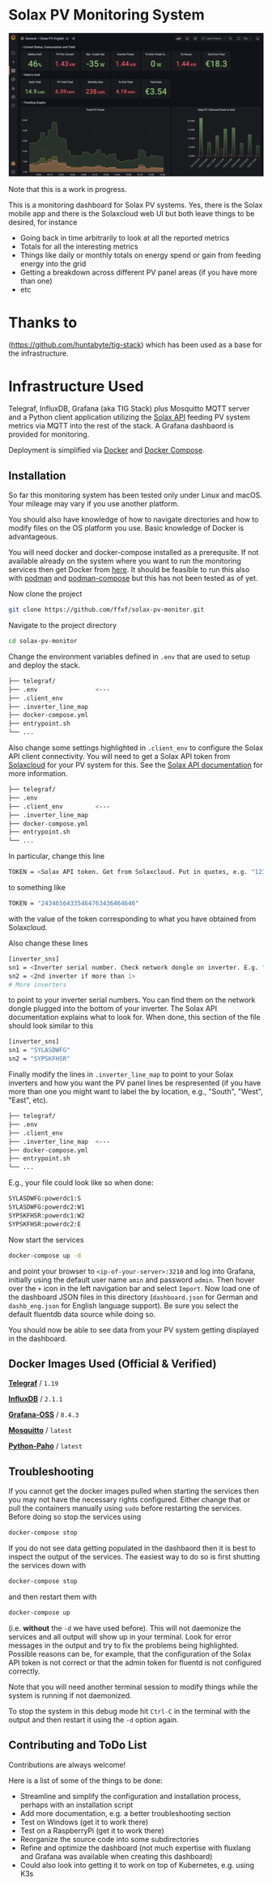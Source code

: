# Solax PV Monitoring System
![](solax-monitor.jpg)

Note that this is a work in progress.

This is a monitoring dashboard for Solax PV systems. Yes, there is the Solax mobile app and there is the Solaxcloud web UI but both leave things to be desired, for instance

* Going back in time arbitrarily to look at all the reported metrics
* Totals for all the interesting metrics
* Things like daily or monthly totals on energy spend or gain from feeding energy into the grid
* Getting a breakdown across different PV panel areas (if you have more than one)
* etc

# Thanks to

(https://github.com/huntabyte/tig-stack) which has been used as a base for the infrastructure.

# Infrastructure Used

Telegraf, InfluxDB, Grafana (aka TIG Stack) plus Mosquitto MQTT server and a Python client application utilizing the [Solax API](https://www.solaxcloud.com/green/user_api/SolaxCloud_User_Monitoring_API_V6.1.pdf) feeding PV system metrics via MQTT into the rest of the stack. A Grafana dashbaord is provided for monitoring.

Deployment is simplified via [Docker](https://docs.docker.com/engine/install/) and [Docker Compose](https://docs.docker.com/compose/install/).


## Installation

So far this monitoring system has been tested only under Linux and macOS. Your mileage may vary if you use another platform.

You should also have knowledge of how to navigate directories and how to modify files on the OS platform you use. Basic knowledge of Docker is advantageous.

You will need docker and docker-compose installed as a prerequsite. If not available already on the system where you want to run the monitoring services then get Docker from [here](https://www.docker.com/get-started/). It should be feasible to run this also with [podman](https://podman.io/) and [podman-compose](https://docs.podman.io/en/latest/markdown/podman-compose.1.html) but this has not been tested as of yet.

Now clone the project

```bash
git clone https://github.com/ffxf/solax-pv-monitor.git
```

Navigate to the project directory

```bash
cd solax-pv-monitor
```

Change the environment variables defined in `.env` that are used to setup and deploy the stack.

```bash
├── telegraf/
├── .env                <---
├── .client_env
├── .inverter_line_map
├── docker-compose.yml
├── entrypoint.sh
└── ...
```

Also change some settings highlighted in `.client_env` to configure the Solax API client connectivity. You will need to get a Solax API token from [Solaxcloud](https://www.solaxcloud.com/green/#/api) for your PV system for this. See the [Solax API documentation](https://www.solaxcloud.com/green/user_api/SolaxCloud_User_Monitoring_API_V6.1.pdf) for more information.
 
```bash
├── telegraf/
├── .env
├── .client_env         <---
├── .inverter_line_map
├── docker-compose.yml
├── entrypoint.sh
└── ...
```

In particular, change this line

```bash
TOKEN = <Solax API token. Get from Solaxcloud. Put in quotes, e.g. "123">
```

to something like

```bash
TOKEN = "24346564335464763436464646"
```

with the value of the token corresponding to what you have obtained from Solaxcloud.

Also change these lines

```bash
[inverter_sns]
sn1 = <Inverter serial number. Check network dongle on inverter. E.g. "SYLASDWFG">
sn2 = <2nd inverter if more than 1>
# More inverters
```
to point to your inverter serial numbers. You can find them on the network dongle plugged into the bottom of your inverter. The Solax API documentation explains what to look for. When done, this section of the file should look similar to this

```bash
[inverter_sns]
sn1 = "SYLASDWFG"
sn2 = "SYPSKFHSR"
```

Finally modify the lines in `.inverter_line_map` to point to your Solax inverters and how you want the PV panel lines be respresented (if you have more than one you might want to label the by location, e.g., "South", "West", "East", etc).

```bash
├── telegraf/
├── .env
├── .client_env
├── .inverter_line_map  <---
├── docker-compose.yml
├── entrypoint.sh
└── ...
```

E.g., your file could look like so when done:

```bash
SYLASDWFG:powerdc1:S
SYLASDWFG:powerdc2:W1
SYPSKFHSR:powerdc1:W2
SYPSKFHSR:powerdc2:E
```

Now start the services
```bash
docker-compose up -d
```

and point your browser to `<ip-of-your-server>:3210` and log into Grafana, initially using the default user name `amin` and password `admin`. Then hover over the `+` icon in the left navigation bar and select `Import`. Now load one of the dashboard JSON files in this directory (`dashboard.json` for German and `dashb_eng.json` for English language support). Be sure you select the default fluentdb data source while doing so.

You should now be able to see data from your PV system getting displayed in the dashboard.

## Docker Images Used (Official & Verified)

[**Telegraf**](https://hub.docker.com/_/telegraf) / `1.19`

[**InfluxDB**](https://hub.docker.com/_/influxdb) / `2.1.1`

[**Grafana-OSS**](https://hub.docker.com/r/grafana/grafana-oss) / `8.4.3`

[**Mosquitto**](https://hub.docker.com/_/eclipse-mosquitto) / `latest`

[**Python-Paho**](https://hub.docker.com/r/ff114084/python-paho) / `latest`


## Troubleshooting

If you cannot get the docker images pulled when starting the services then you may not have the necessary rights configured. Either change that or pull the containers manually using `sudo` before restarting the services. Before doing so stop the services using

```bash
docker-compose stop
```

If you do not see data getting populated in the dashbaord then it is best to inspect the output of the services. The easiest way to do so is first shutting the services down with

```bash
docker-compose stop
```
and then restart them with

```bash
docker-compose up
```

(i.e. **without** the `-d` we have used before). This will not daemonize the services and all output will show up in your terminal. Look for error messages in the output and try to fix the problems being highlighted. Possible reasons can be, for example, that the configuration of the Solax API token is not correct or that the admin token for fluentd is not configured correctly.

Note that you will need another terminal session to modify things while the system is running if not daemonized.

To stop the system in this debug mode hit `Ctrl-C` in the terminal with the output and then restart it using the `-d` option again.

## Contributing and ToDo List

Contributions are always welcome!

Here is a list of some of the things to be done:

* Streamline and simplify the configuration and installation process, perhaps with an installation script
* Add more documentation, e.g. a better troubleshooting section
* Test on Windows (get it to work there)
* Test on a RaspberryPi (get it to work there)
* Reorganize the source code into some subdirectories
* Refine and optimize the dashboard (not much expertise with fluxlang and Grafana was available when creating this dashboard)
* Could also look into getting it to work on top of Kubernetes, e.g. using K3s

